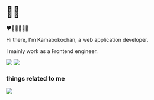 # 🧸🍭
❤️🧡💛💚💙💜
<p>Hi there, I'm Kamabokochan, a web application developer.</p>
<p>I mainly work as a Frontend engineer.</p>

<div>
  <img src="https://github-readme-stats.vercel.app/api?username=kamabokochan&theme=onedark" />
  <img src="https://github-readme-stats.vercel.app/api/top-langs/?username=kamabokochan&layout=compact&theme=onedark" />
</div>

### things related to me

<div>
  <a href="https://skillicons.dev">
    <img src="https://skillicons.dev/icons?i=html,htmx,css,sass,tailwind,materialui,figma,js,ts,jquery,react,redux,vue,remix,nextjs,nuxtjs,threejs,graphql,jest,nodejs,npm,vite,prisma,mysql,firebase,docker,git,bun,babel,gulp,md,postman,vscode,go" />
  </a>
</div>
